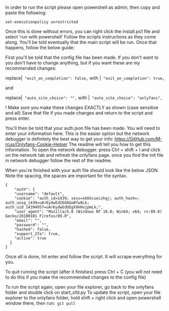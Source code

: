 In order to run the script please open powershell as admin, then copy and paste the following:

`set-executionpolicy unrestricted`

Once this is done without errors, you can right click the install.ps1 file and select 'run with powershell'
Follow the scripts instructions as they come along.
You'll be told eventually that the main script will be run. Once that happens, follow the below guide:

First you'll be told that the config file has been made. If you don't want to you don't have to change anything, but if you want these are my recommended changes:

replace|` "exit_on_completion": false,`
with   |` "exit_on_completion": true,`

and

replace|` "auto_site_choice": "",`
with   |` "auto_site_choice": "onlyfans",`

! Make sure you make these changes EXACTLY as shown (case sensitive and all)
Save that file if you made changes and return to the script and press enter.

You'll then be told that your auth.json file has been made. You will need to enter your information here.
This is the easier option but the network debugger is definitely the best way to get your info: https://GitHub.com/M-rcus/Onlyfans-Cookie-Helper
The readme will tell you how to get this information. To open the network debugger. press Ctrl + shift + I and click on the network tab and refresh the onlyfans page.
once you find the init file in network debugger follow the rest of the readme.

When you're finished with your auth file should look like the below JSON. Note the spacing, the spaces are important for the syntax. 

```
{
    "auth": {
    "username": "default",
    "cookie": "auth_id=1439; sess=sk6kcueishgj; auth_hash=; auth_uniq_1439=uAr6ydwEdI6OAGoBfw8Lk; auth_uid_14394957=uAr6ydwEdUEgXXkHujpmLk;",
    "user_agent": "Mozilla/5.0 (Windows NT 10.0; Win64; x64; rv:89.0) Gecko/20100101 Firefox/89.0",
    "email": "",
    "password": "",
    "hashed": false,
    "support_2fa": true,
    "active": true
  }
}
```
Once all is done, hit enter and follow the script. It will scrape everything for you.

To quit running the script (after it finishes) press Ctrl + C (you will not need to do this if you make the recommended changes to the config file)

To run the script again, open your file explorer, go back to the onlyfans folder and double click on start_ofd.py
To update the script, open your file explorer to the onlyfans folder, hold shift + right click and open powershell window there, then run:` git pull`